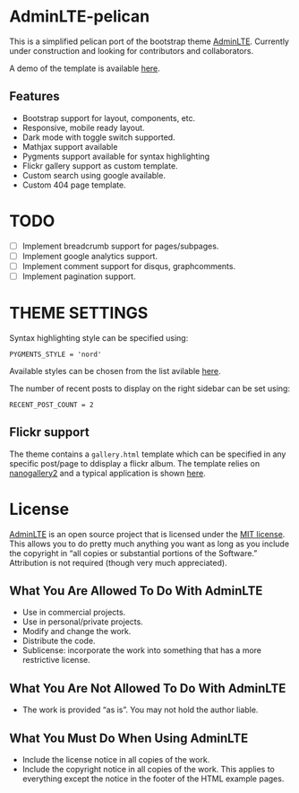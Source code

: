 # AdminLTE-pelican

This is a simplified pelican port of the bootstrap theme [AdminLTE](https://github.com/ColorlibHQ/AdminLTE/). Currently under construction and looking for contributors and collaborators.

A demo of the template is available [here](https://adminlte-pelican.github.io/).

## Features
* Bootstrap support for layout, components, etc.
* Responsive, mobile ready layout.
* Dark mode with toggle switch supported.
* Mathjax support available
* Pygments support available for syntax highlighting
* Flickr gallery support as custom template.
* Custom search using google available.
* Custom 404 page template.

# TODO

- [ ] Implement breadcrumb support for pages/subpages.
- [ ] Implement google analytics support.
- [ ] Implement comment support for disqus, graphcomments.
- [ ] Implement pagination support.

# THEME SETTINGS

Syntax highlighting style can be specified using:

    PYGMENTS_STYLE = 'nord'

Available styles can be chosen from the list avilable [here](https://pygments.org/styles/).

The number of recent posts to display on the right sidebar can be set using:

    RECENT_POST_COUNT = 2



## Flickr support
The theme contains a `gallery.html` template which can be specified in any specific post/page to ddisplay a flickr album. The template relies on [nanogallery2](https://nanogallery2.nanostudio.org/) and a typical application is shown [here](https://adminlte-pelican.github.io/photography/).

# License

[AdminLTE](https://adminlte.io/docs/3.2/index.html) is an open source project that is licensed under the [MIT license](https://opensource.org/licenses/MIT). This allows you to do pretty much anything you want as long as you include the copyright in “all copies or substantial portions of the Software.” Attribution is not required (though very much appreciated).

## What You Are Allowed To Do With AdminLTE

* Use in commercial projects.
* Use in personal/private projects.
* Modify and change the work.
* Distribute the code.
* Sublicense: incorporate the work into something that has a more restrictive license.

## What You Are Not Allowed To Do With AdminLTE

* The work is provided “as is”. You may not hold the author liable.

## What You Must Do When Using AdminLTE

* Include the license notice in all copies of the work.
* Include the copyright notice in all copies of the work. This applies to everything except the notice in the footer of the HTML example pages.


